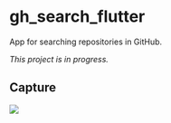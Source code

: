 # gh_search_flutter

App for searching repositories in GitHub.

*This project is in progress.*

## Capture

<img src="https://user-images.githubusercontent.com/37182704/194896397-cb128fcd-00b2-41ba-b383-bcaa0c527b78.gif">
